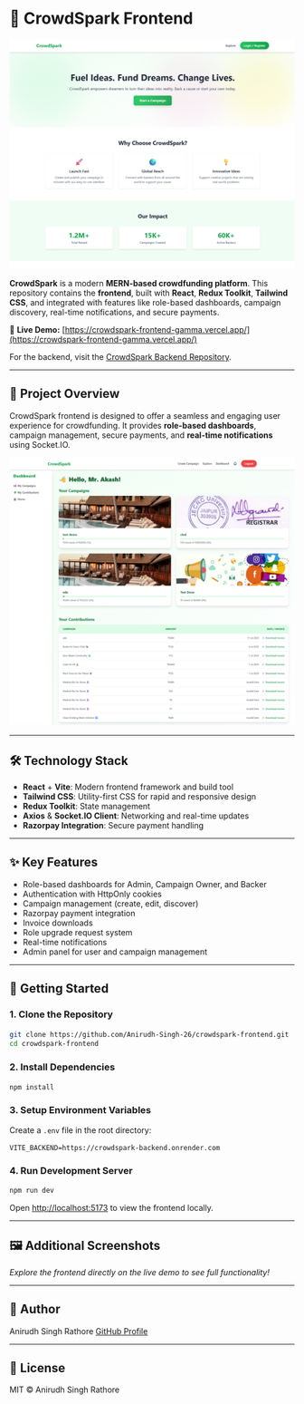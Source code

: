 # 🧠 CrowdSpark Frontend

![CrowdSpark Preview](/public/CrowdSparkHero.png)

**CrowdSpark** is a modern **MERN-based crowdfunding platform**. This repository contains the **frontend**, built with **React**, **Redux Toolkit**, **Tailwind CSS**, and integrated with features like role-based dashboards, campaign discovery, real-time notifications, and secure payments.

🔗 **Live Demo:** [https://crowdspark-frontend-gamma.vercel.app/](https://crowdspark-frontend-gamma.vercel.app/)

For the backend, visit the [CrowdSpark Backend Repository](https://github.com/Anirudh-Singh-26/crowdspark-backend).

---

## 🌟 Project Overview

CrowdSpark frontend is designed to offer a seamless and engaging user experience for crowdfunding. It provides **role-based dashboards**, campaign management, secure payments, and **real-time notifications** using Socket.IO.

![Dashboard Preview](/public/CrowdSparkDash.png)

---

## 🛠 Technology Stack

* **React** + **Vite**: Modern frontend framework and build tool
* **Tailwind CSS**: Utility-first CSS for rapid and responsive design
* **Redux Toolkit**: State management
* **Axios** & **Socket.IO Client**: Networking and real-time updates
* **Razorpay Integration**: Secure payment handling

---

## ✨ Key Features

* Role-based dashboards for Admin, Campaign Owner, and Backer
* Authentication with HttpOnly cookies
* Campaign management (create, edit, discover)
* Razorpay payment integration
* Invoice downloads
* Role upgrade request system
* Real-time notifications
* Admin panel for user and campaign management

---

## 🚀 Getting Started

### 1. Clone the Repository

```bash
git clone https://github.com/Anirudh-Singh-26/crowdspark-frontend.git
cd crowdspark-frontend
```

### 2. Install Dependencies

```bash
npm install
```

### 3. Setup Environment Variables

Create a `.env` file in the root directory:

```env
VITE_BACKEND=https://crowdspark-backend.onrender.com
```

### 4. Run Development Server

```bash
npm run dev
```

Open [http://localhost:5173](http://localhost:5173) to view the frontend locally.

---

## 🖼 Additional Screenshots

*Explore the frontend directly on the live demo to see full functionality!*

---

## 👤 Author

Anirudh Singh Rathore
[GitHub Profile](https://github.com/Anirudh-Singh-26)

---

## 📄 License

MIT © Anirudh Singh Rathore
